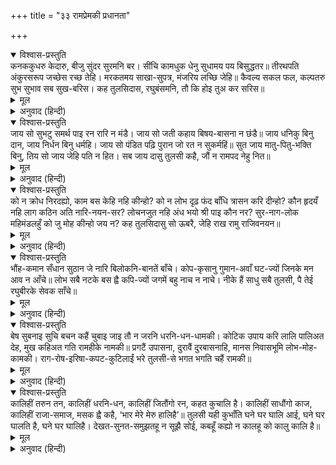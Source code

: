 +++
title = "३३ रामप्रेमकी प्रधानता"

+++


<details open><summary>विश्वास-प्रस्तुति</summary>
कनककुधरु केदारु, बीजु सुंदर सुरमनि बर।  
सींचि कामधुक धेनु सुधामय पय बिसुद्धतर॥  
तीरथपति अंकुरसरूप जच्छेस रच्छ तेहि।  
मरकतमय साखा-सुपत्र, मंजरिय लच्छि जेहि॥  
कैवल्य सकल फल, कल्पतरु सुभ सुभाव सब सुख-बरिस।  
कह तुलसिदास, रघुबंसमनि, तौ कि होइ तुअ कर सरिस॥
</details>

<details><summary>मूल</summary>

कनककुधरु केदारु, बीजु सुंदर सुरमनि बर।  
सींचि कामधुक धेनु सुधामय पय बिसुद्धतर॥  
तीरथपति अंकुरसरूप जच्छेस रच्छ तेहि।  
मरकतमय साखा-सुपत्र, मंजरिय लच्छि जेहि॥  
कैवल्य सकल फल, कल्पतरु सुभ सुभाव सब सुख-बरिस।  
कह तुलसिदास, रघुबंसमनि, तौ कि होइ तुअ कर सरिस॥
</details>

<details><summary>अनुवाद (हिन्दी)</summary>

सुमेरु पर्वत थाल्हा हो, सुन्दर चिन्तामणि बीज हो, कामधेनुके अमृतमय अत्यन्त शुद्ध दुग्धसे उसे सींचा जाय, उससे तीर्थराज प्रयाग अंकुररूपसे प्रकट हो, उसकी रक्षा स्वयं कुबेरजी करें, उसकी मरकतमणिमय शाखा और पत्ते हों और मञ्जरी साक्षात् लक्ष्मीजी हों तथा सब प्रकारकी मुक्तियाँ ही जिसके फल हों, ऐसा यह कल्पतरु स्वभावसे ही सब प्रकारके मङ्गल और सुखोंकी वर्षा करता हो, तो भी तुलसीदासजी कहते हैं—हे रघुवंशमणि! वह कल्पवृक्ष क्या कभी आपके हाथोंके बराबर हो सकता है? अर्थात् नहीं हो सकता॥ ११५॥
</details>

<details open><summary>विश्वास-प्रस्तुति</summary>
जाय सो सुभटु समर्थ पाइ रन रारि न मंडै।  
जाय सो जती कहाय बिषय-बासना न छंडै॥  
जाय धनिकु बिनु दान, जाय निर्धन बिनु धर्महि।  
जाय सो पंडित पढ़ि पुरान जो रत न सुकर्महिं॥  
सुत जाय मातु-पितु-भक्ति बिनु, तिय सो जाय जेहि पति न हित।  
सब जाय दासु तुलसी कहै, जौं न रामपद नेहु नित॥
</details>

<details><summary>मूल</summary>

जाय सो सुभटु समर्थ पाइ रन रारि न मंडै।  
जाय सो जती कहाय बिषय-बासना न छंडै॥  
जाय धनिकु बिनु दान, जाय निर्धन बिनु धर्महि।  
जाय सो पंडित पढ़ि पुरान जो रत न सुकर्महिं॥  
सुत जाय मातु-पितु-भक्ति बिनु, तिय सो जाय जेहि पति न हित।  
सब जाय दासु तुलसी कहै, जौं न रामपद नेहु नित॥
</details>

<details><summary>अनुवाद (हिन्दी)</summary>

वह समर्थ वीर व्यर्थ है जो संग्राम (का अवसर) पाकर भी युद्ध नहीं करता। जो यति (संन्यासी अथवा विरक्त) कहलाकर विषयकी वासनाको न छोड़े, वह विरक्त भी व्यर्थ है। दानशून्य धनी और धर्माचरणशून्य निर्धन भी व्यर्थ है! जो पण्डित पुराण पढ़कर सुकर्ममें रत नहीं है, वह भी नष्ट है। जो पुत्र माता-पिताकी भक्तिरहित है, वह भी नष्ट है और जिसे पति प्यारा नहीं है, वह स्त्री भी व्यर्थ है। तुलसीदासजी कहते हैं—यदि श्रीरामचन्द्रजीके चरणोंमें नित्य नवीन प्रेम न हो तो सभी कुछ व्यर्थ है॥ ११६॥
</details>

<details open><summary>विश्वास-प्रस्तुति</summary>
को न क्रोध निरदह्यो, काम बस केहि नहि कीन्हो?  
को न लोभ दृढ़ फंद बाँधि त्रासन करि दीन्हो?  
कौन हृदयँ नहि लाग कठिन अति नारि-नयन-सर?  
लोचनजुत नहि अंध भयो श्री पाइ कौन नर?  
सुर-नाग-लोक महिमंडलहुँ को जु मोह कीन्हो जय न?  
कह तुलसिदासु सो ऊबरै, जेहि राख रामु राजिवनयन॥
</details>

<details><summary>मूल</summary>

को न क्रोध निरदह्यो, काम बस केहि नहि कीन्हो?  
को न लोभ दृढ़ फंद बाँधि त्रासन करि दीन्हो?  
कौन हृदयँ नहि लाग कठिन अति नारि-नयन-सर?  
लोचनजुत नहि अंध भयो श्री पाइ कौन नर?  
सुर-नाग-लोक महिमंडलहुँ को जु मोह कीन्हो जय न?  
कह तुलसिदासु सो ऊबरै, जेहि राख रामु राजिवनयन॥
</details>

<details><summary>अनुवाद (हिन्दी)</summary>

क्रोधने किसको नहीं जलाया? कामने किसको वशीभूत नहीं किया? लोभने किसको दृढ़ फाँसीमें बाँधकर त्रस्त नहीं किया? किसके हृदयमें स्त्रियोंके नेत्ररूपी कठिन बाण नहीं लगे? और कौन मनुष्य धन पाकर आँखोंके रहते हुए भी अंधा नहीं हुआ? सुरलोक, पृथ्वीमण्डल (नरलोक) तथा नागलोक अर्थात् पाताललोकमें ऐसा कौन है, जिसको मोहने न जीता हो। गोसाईं तुलसीदासजी कहते हैं कि इनसे तो वही बच सकता है जिसकी रक्षा कमलनयन श्रीरामजी करते हैं॥ ११७॥
</details>

<details open><summary>विश्वास-प्रस्तुति</summary>
भौंह-कमान सँधान सुठान जे नारि बिलोकनि-बानतें बाँचे।  
कोप-कृसानु गुमान-अवाँ घट-ज्यों जिनके मन आव न आँचे॥  
लोभ सबै नटके बस ह्वै कपि-ज्यों जगमें बहु नाच न नाचे।  
नीके हैं साधु सबै तुलसी, पै तेई रघुबीरके सेवक साँचे॥
</details>

<details><summary>मूल</summary>

भौंह-कमान सँधान सुठान जे नारि बिलोकनि-बानतें बाँचे।  
कोप-कृसानु गुमान-अवाँ घट-ज्यों जिनके मन आव न आँचे॥  
लोभ सबै नटके बस ह्वै कपि-ज्यों जगमें बहु नाच न नाचे।  
नीके हैं साधु सबै तुलसी, पै तेई रघुबीरके सेवक साँचे॥
</details>

<details><summary>अनुवाद (हिन्दी)</summary>

जो लोग भ्रुकुटिरूप कमानपर अच्छी प्रकार चढ़ाये हुए कामिनी-कटाक्षरूप बाणसे बचे हुए हैं, अभिमानरूप अवाँमें क्रोधरूप अग्निकी ज्वालासे जिनके मन घड़ेकी भाँति नहीं तपे हों तथा जो लोभरूप नटके अधीन होकर संसारमें बंदरकी तरह अनेक नाच नहीं नाचे— तुलसीदासजी कहते हैं—वे ही भगवान् श्रीरामके सच्चे दास हैं। यों तो सभी साधु अच्छे हैं॥ ११८॥
</details>

<details open><summary>विश्वास-प्रस्तुति</summary>
बेष सुबनाइ सुचि बचन कहैं चुबाइ  
जाइ तौ न जरनि धरनि-धन-धामकी।  
कोटिक उपाय करि लालि पालिअत देह,  
मुख कहिअत गति रामहीके नामकी॥  
प्रगटैं उपासना, दुरावैं दुरबासनाहि,  
मानस निवासभूमि लोभ-मोह-कामकी।  
राग-रोष-इरिषा-कपट-कुटिलाईं भरे  
तुलसी-से भगत भगति चहैं रामकी॥
</details>

<details><summary>मूल</summary>

बेष सुबनाइ सुचि बचन कहैं चुबाइ  
जाइ तौ न जरनि धरनि-धन-धामकी।  
कोटिक उपाय करि लालि पालिअत देह,  
मुख कहिअत गति रामहीके नामकी॥  
प्रगटैं उपासना, दुरावैं दुरबासनाहि,  
मानस निवासभूमि लोभ-मोह-कामकी।  
राग-रोष-इरिषा-कपट-कुटिलाईं भरे  
तुलसी-से भगत भगति चहैं रामकी॥
</details>

<details><summary>अनुवाद (हिन्दी)</summary>

जो लोग उत्तम (साधुका-सा) वेष बनाकर पवित्र एवं अमृत चूते हुए वचन बोलते हैं, किंतु जिनके हृदयसे पृथ्वी, धन और घरकी आग (तृष्णा) दूर नहीं होती; जो करोड़ों उपाय करके शरीरका लालन-पालन करते हैं, किंतु मुखसे कहते हैं कि हमें तो केवल रामनामका ही भरोसा है; जो अपनी उपासनाको तो प्रकट करते हैं, किंतु अपनी बुरी वासनाओंको छिपाते हैं तथा जिनके चित्त लोभ, मोह और कामके निवासस्थान बने हुए हैं, तुलसीदासजी कहते हैं—वे आसक्ति, क्रोध, ईर्ष्या, कपट और कुटिलतासे भरे हुए मेरे-जैसे भक्त भी रामकी भक्ति चाहते हैं। [अर्थात् जो पुरुष ऐसे कुटिल आचरण करते हुए भी भगवान् को रिझानेकी आशा रखते हैं, वे बड़े ही हास्यास्पद हैं।]॥ ११९॥
</details>

<details open><summary>विश्वास-प्रस्तुति</summary>
कालिहीं तरुन तन, कालिहीं धरनि-धन,  
कालिहीं जितौंगो रन, कहत कुचालि है।  
कालिहीं साधौंगो काज, कालिहीं राजा-समाज,  
मसक ह्वै कहै, ‘भार मेरे मेरु हालिहै’॥  
तुलसी यही कुभाँति घने घर घालि आई,  
घने घर घालति है, घने घर घालिहै।  
देखत-सुनत-समुझतहू न सूझै सोई,  
कबहूँ कह्यो न कालहू को कालु कालि है॥
</details>

<details><summary>मूल</summary>

कालिहीं तरुन तन, कालिहीं धरनि-धन,  
कालिहीं जितौंगो रन, कहत कुचालि है।  
कालिहीं साधौंगो काज, कालिहीं राजा-समाज,  
मसक ह्वै कहै, ‘भार मेरे मेरु हालिहै’॥  
तुलसी यही कुभाँति घने घर घालि आई,  
घने घर घालति है, घने घर घालिहै।  
देखत-सुनत-समुझतहू न सूझै सोई,  
कबहूँ कह्यो न कालहू को कालु कालि है॥
</details>

<details><summary>अनुवाद (हिन्दी)</summary>

कुचाली लोग कहते हैं—मुझे कल ही तरुण शरीर प्राप्त हो जायगा; कल ही भूमि और धन प्राप्त हो जायँगे और कल ही मैं युद्धमें विजय प्राप्त कर लूँगा, कल ही मैं अपने सारे कार्य सिद्ध कर लूँगा और कल ही मैं राज-समाज जोड़ लूँगा। मच्छरके समान होकर भी वे कहते हैं, मेरे बोझसे मेरु पर्वत भी हिल जायगा। तुलसीदासजी कहते हैं—इस कुप्रवृत्तिके कारण बहुत-से घर नष्ट हो गये हैं, इस समय भी नष्ट होते हैं तथा आगे भी होंगे। परंतु यह सब देख-सुन और समझकर भी वह कुप्रवृत्ति लोगोंको दीख नहीं पड़ती और न किसीने कभी यह कहा कि काल (आयु) का भी काल (अन्त) कल ही है॥ १२०॥
</details>
